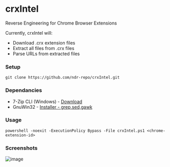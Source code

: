 # crxIntel
Reverse Engineering for Chrome Browser Extensions

Currently, crxIntel will:
  - Download .crx extension files
  - Extract all files from .crx files
  - Parse URLs from extracted files

### Setup
```
git clone https://github.com/ndr-repo/crxIntel.git
```

### Dependancies

- 7-Zip CLI (Windows) - [Download](https://github.com/ip7z/7zip/releases/download/24.09/7z2409-x64.exe)
- GnuWin32 - [Installer - grep,sed,gawk](https://github.com/ndr-repo/gnuwin32_Scan-Download/releases/download/v1.0.0/gnuwin32_Scan_Download.exe)

### Usage
```
powershell -noexit -ExecutionPolicy Bypass -File crxIntel.ps1 <chrome-extension-id>
```
### Screenshots

![image](https://github.com/user-attachments/assets/c75a2746-403e-4346-809c-2830067e7418)
